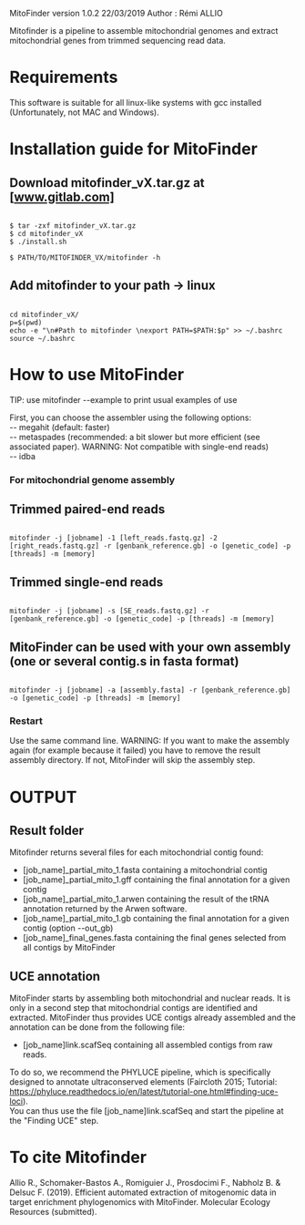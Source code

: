 MitoFinder version 1.0.2		22/03/2019
Author : Rémi ALLIO

Mitofinder is a pipeline to assemble mitochondrial genomes and extract mitochondrial genes from trimmed 
sequencing read data.

# Requirements

This software is suitable for all linux-like systems with gcc installed (Unfortunately, not MAC and Windows).

# Installation guide for MitoFinder

## Download mitofinder_vX.tar.gz at [www.gitlab.com]
```console  

$ tar -zxf mitofinder_vX.tar.gz
$ cd mitofinder_vX
$ ./install.sh

$ PATH/TO/MITOFINDER_VX/mitofinder -h  

```

## Add mitofinder to your path -> linux

```shell  

cd mitofinder_vX/
p=$(pwd)
echo -e "\n#Path to mitofinder \nexport PATH=$PATH:$p" >> ~/.bashrc 
source ~/.bashrc  

```

# How to use MitoFinder
TIP: use mitofinder --example to print usual examples of use

First, you can choose the assembler using the following options:  
-- megahit 				(default: faster)  
-- metaspades			(recommended: a bit slower but more efficient (see associated paper). WARNING: Not compatible with single-end reads)  
-- idba  

### For mitochondrial genome assembly 

## Trimmed paired-end reads
```console  

mitofinder -j [jobname] -1 [left_reads.fastq.gz] -2 [right_reads.fastq.gz] -r [genbank_reference.gb] -o [genetic_code] -p [threads] -m [memory]   

```

## Trimmed single-end reads
```console  

mitofinder -j [jobname] -s [SE_reads.fastq.gz] -r [genbank_reference.gb] -o [genetic_code] -p [threads] -m [memory]

```

## MitoFinder can be used with your own assembly (one or several contig.s in fasta format)
```console  

mitofinder -j [jobname] -a [assembly.fasta] -r [genbank_reference.gb] -o [genetic_code] -p [threads] -m [memory]

```

### Restart
Use the same command line.
WARNING: If you want to make the assembly again (for example because it failed) you have to remove the result assembly directory. If not, MitoFinder will skip the assembly step.

# OUTPUT

## Result folder

Mitofinder returns several files for each mitochondrial contig found:
- [job_name]_partial_mito_1.fasta				containing a mitochondrial contig
- [job_name]_partial_mito_1.gff				containing the final annotation for a given contig
- [job_name]_partial_mito_1.arwen				containing the result of the tRNA annotation returned by the Arwen software.
- [job_name]_partial_mito_1.gb 				containing the final annotation for a given contig (option --out_gb)
- [job_name]_final_genes.fasta				containing the final genes selected from all contigs by MitoFinder 


## UCE annotation
MitoFinder starts by assembling both mitochondrial and nuclear reads. It is only in a second step that mitochondrial contigs are identified and extracted.
MitoFinder thus provides UCE contigs already assembled and the annotation can be done from the following file:  
- [job_name]link.scafSeq 	containing all assembled contigs from raw reads. 

To do so, we recommend the PHYLUCE pipeline, which is specifically designed to annotate ultraconserved elements (Faircloth  2015; Tutorial: https://phyluce.readthedocs.io/en/latest/tutorial-one.html#finding-uce-loci).  
You can thus use the file [job_name]link.scafSeq and start the pipeline at the "Finding UCE" step.  
  
# To cite Mitofinder

Allio R., Schomaker-Bastos A., Romiguier J., Prosdocimi F., Nabholz B. & Delsuc F. (2019). Efficient automated extraction of mitogenomic data in target enrichment phylogenomics with MitoFinder. Molecular Ecology Resources (submitted).
